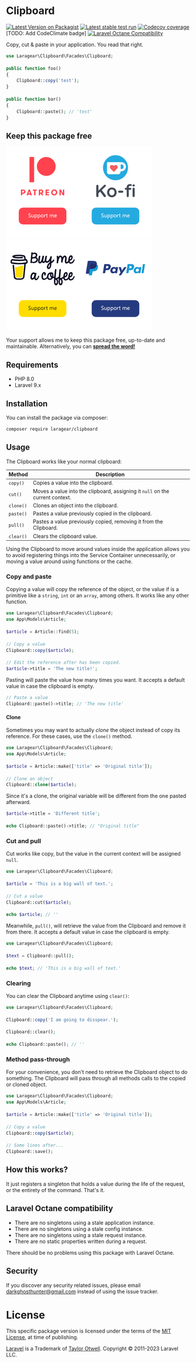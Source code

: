 # Clipboard 
[![Latest Version on Packagist](https://img.shields.io/packagist/v/laragear/clipboard.svg)](https://packagist.org/packages/laragear/clipboard)
[![Latest stable test run](https://github.com/Laragear/Clipboard/workflows/Tests/badge.svg)](https://github.com/Laragear/Clipboard/actions)
[![Codecov coverage](https://codecov.io/gh/Laragear/Clipboard/branch/1.x/graph/badge.svg?token=Io2axyOxnY)](https://codecov.io/gh/Laragear/Clipboard)
[TODO: Add CodeClimate badge] [![Laravel Octane Compatibility](https://img.shields.io/badge/Laravel%20Octane-Compatible-success?style=flat&logo=laravel)](https://laravel.com/docs/9.x/octane#introduction)

Copy, cut & paste in your application. You read that right.

```php
use Laragear\Clipboard\Facades\Clipboard;

public function foo()
{
    Clipboard::copy('test');
}

public function bar()
{
    Clipboard::paste(); // 'test'
}
```

## Keep this package free

[![](.assets/patreon.png)](https://patreon.com/packagesforlaravel)[![](.assets/ko-fi.png)](https://ko-fi.com/DarkGhostHunter)[![](.assets/buymeacoffee.png)](https://www.buymeacoffee.com/darkghosthunter)[![](.assets/paypal.png)](https://www.paypal.com/paypalme/darkghosthunter)

Your support allows me to keep this package free, up-to-date and maintainable. Alternatively, you can **[spread the word!](http://twitter.com/share?text=I%20am%20using%20this%20cool%20PHP%20package&url=https://github.com%2FLaragear%2FCacheQuery&hashtags=PHP,Laravel)**

## Requirements

* PHP 8.0
* Laravel 9.x

## Installation

You can install the package via composer:

```bash
composer require laragear/clipboard
```

## Usage

The Clipboard works like your normal clipboard:

| Method    | Description                                                                   |
|-----------|-------------------------------------------------------------------------------|
| `copy()`  | Copies a value into the clipboard.                                            |
| `cut()`   | Moves a value into the clipboard, assigning it `null` on the current context. |
| `clone()` | Clones an object into the clipboard.                                          |
| `paste()` | Pastes a value previously copied in the clipboard.                            |
| `pull()`  | Pastes a value previously copied, removing it from the Clipboard.             |
| `clear()` | Clears the clipboard value.                                                   |

Using the Clipboard to move around values inside the application allows you to avoid registering things into the Service Container unnecessarily, or moving a value around using functions or the cache.

### Copy and paste

Copying a value will copy the reference of the object, or the value if is a primitive like a `string`, `int` or an `array`, among others. It works like any other function.

```php
use Laragear\Clipboard\Facades\Clipboard;
use App\Models\Article;

$article = Article::find(5);

// Copy a value
Clipboard::copy($article);

// Edit the reference after has been copied.
$article->title = 'The new title!';
```

Pasting will paste the value how many times you want. It accepts a default value in case the clipboard is empty.

```php
// Paste a value
Clipboard::paste()->title; // 'The new title'
```

#### Clone

Sometimes you may want to actually _clone_ the object instead of copy its reference. For these cases, use the `clone()` method.

```php
use Laragear\Clipboard\Facades\Clipboard;
use App\Models\Article;

$article = Article::make(['title' => 'Original title']);

// Clone an object
Clipboard::clone($article);
```

Since it's a clone, the original variable will be different from the one pasted afterward.

```php
$article->title = 'Different title';

echo Clipboard::paste()->title; // "Original title"
```

### Cut and pull

Cut works like copy, but the value in the current context will be assigned `null`.

```php
use Laragear\Clipboard\Facades\Clipboard;

$article = 'This is a big wall of text.';

// Cut a value
Clipboard::cut($article);

echo $article; // ''
```

Meanwhile, `pull()`, will retrieve the value from the Clipboard and remove it from there. It accepts a default value in case the clipboard is empty.

```php
use Laragear\Clipboard\Facades\Clipboard;

$text = Clipboard::pull();

echo $text; // 'This is a big wall of text.'
```

### Clearing

You can clear the Clipboard anytime using `clear()`:

```php
use Laragear\Clipboard\Facades\Clipboard;

Clipboard::copy('I am going to disspear.');

Clipboard::clear();

echo Clipboard::paste(); // ''
```

### Method pass-through

For your convenience, you don't need to retrieve the Clipboard object to do something. The Clipboard will pass through all methods calls to the copied or cloned object.

```php
use Laragear\Clipboard\Facades\Clipboard;
use App\Models\Article;

$article = Article::make(['title' => 'Original title']);

// Copy a value
Clipboard::copy($article);

// Some lines after...
Clipboard::save();
```

## How this works?

It just registers a singleton that holds a value during the life of the request, or the entirety of the command. That's it.

## Laravel Octane compatibility

- There are no singletons using a stale application instance.
- There are no singletons using a stale config instance.
- There are no singletons using a stale request instance.
- There are no static properties written during a request.

There should be no problems using this package with Laravel Octane.

## Security

If you discover any security related issues, please email darkghosthunter@gmail.com instead of using the issue tracker.

# License

This specific package version is licensed under the terms of the [MIT License](LICENSE.md), at time of publishing.

[Laravel](https://laravel.com) is a Trademark of [Taylor Otwell](https://github.com/TaylorOtwell/). Copyright © 2011-2023 Laravel LLC.
